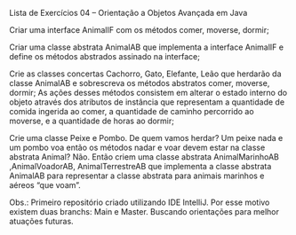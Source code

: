 Lista de Exercícios 04 – Orientação a Objetos Avançada em Java

Criar uma interface AnimalIF com os métodos comer, moverse, dormir;


Criar uma classe abstrata AnimalAB que implementa a interface AnimalIF e define os métodos abstrados assinado na interface;

Crie as classes concertas Cachorro, Gato, Elefante, Leão que herdarão da classe AnimalAB e sobrescreva os métodos abstratos comer, moverse, dormir; 
As ações desses métodos consistem em alterar o estado interno do objeto através dos atributos de instância que representam a quantidade de comida ingerida ao comer, 
a quantidade de caminho percorrido ao moverse, e a quantidade de horas ao dormir;

Crie uma classe Peixe e Pombo. De quem vamos herdar? Um peixe nada e um pombo voa então os métodos nadar e voar devem estar na classe abstrata Animal? Não. 
Então criem uma classe abstrata AnimalMarinhoAB ,AnimalVoadorAB, AnimalTerrestreAB que implementa a classe abstrata AnimalAB para representar a classe abstrata para 
animais marinhos e aéreos “que voam”.

Obs.: Primeiro repositório criado utilizando IDE IntelliJ. Por esse motivo existem duas branchs: Main e Master. Buscando orientações para melhor atuações futuras.
